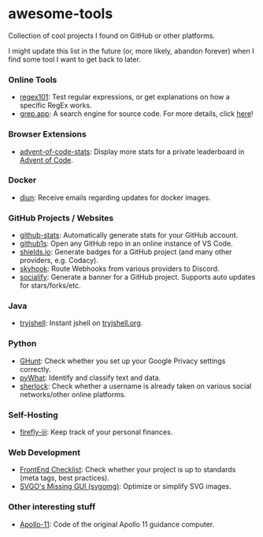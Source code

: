 # awesome-tools
Collection of cool projects I found on GitHub or other platforms.

I might update this list in the future (or, more likely, abandon forever) when I find some tool I want to get back to later.

### Online Tools

- [regex101](https://regex101.com): Test regular expressions, or get explanations on how a specific RegEx works.
- [grep.app](https://grep.app): A search engine for source code. For more details, click [here](./grepapp)!

### Browser Extensions

- [advent-of-code-stats](https://github.com/jeroenheijmans/advent-of-code-charts): Display more stats for a private leaderboard in [Advent of Code](https://adventofcode.com/).

### Docker

- [diun](https://github.com/crazy-max/diun): Receive emails regarding updates for docker images.

### GitHub Projects / Websites

- [github-stats](https://github.com/jstrieb/github-stats): Automatically generate stats for your GitHub account.
- [github1s](https://github.com/conwnet/github1s): Open any GitHub repo in an online instance of VS Code.
- [shields.io](https://github.com/badges/shields): Generate badges for a GitHub project (and many other providers, e.g. Codacy).
- [skyhook](https://github.com/Commit451/skyhook): Route Webhooks from various providers to Discord.
- [socialify](https://github.com/wei/socialify): Generate a banner for a GitHub project. Supports auto updates for stars/forks/etc.

### Java

- [tryjshell](https://github.com/javaterminal/tryjshell): Instant jshell on [tryjshell.org](https://tryjshell.org/).

### Python

- [GHunt](https://github.com/mxrch/GHunt): Check whether you set up your Google Privacy settings correctly.
- [pyWhat](https://github.com/bee-san/pyWhat): Identify and classify text and data.
- [sherlock](https://github.com/sherlock-project/sherlock): Check whether a username is already taken on various social networks/other online platforms.

### Self-Hosting

- [firefly-iii](https://github.com/firefly-iii/firefly-iii): Keep track of your personal finances.

### Web Development

- [FrontEnd Checklist](https://github.com/thedaviddias/Front-End-Checklist): Check whether your project is up to standards (meta tags, best practices).
- [SVGO's Missing GUI (svgomg)](https://github.com/jakearchibald/svgomg): Optimize or simplify SVG images.


### Other interesting stuff

- [Apollo-11](https://github.com/chrislgarry/Apollo-11): Code of the original Apollo 11 guidance computer.

